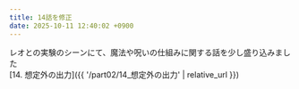 ```yaml
---
title: 14話を修正
date: 2025-10-11 12:40:02 +0900
---
```

レオとの実験のシーンにて、魔法や呪いの仕組みに関する話を少し盛り込みました  
[14. 想定外の出力]({{ '/part02/14_想定外の出力' | relative_url }})

